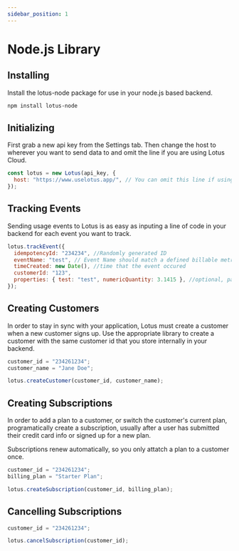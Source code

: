 ```yaml
---
sidebar_position: 1
---
```


# Node.js Library

## Installing

Install the lotus-node package for use in your node.js based backend.

```bash npm2yarn
npm install lotus-node
```

## Initializing

First grab a new api key from the Settings tab. Then change the host to wherever you want to send data to and omit the line if you are using Lotus Cloud.

```jsx
const lotus = new Lotus(api_key, {
  host: "https://www.uselotus.app/", // You can omit this line if using Lotus Cloud
});
```

## Tracking Events

Sending usage events to Lotus is as easy as inputing a line of code in your backend for each event you want to track.

```jsx
lotus.trackEvent({
  idempotencyId: "234234", //Randomly generated ID
  eventName: "test", // Event Name should match a defined billable metric
  timeCreated: new Date(), //time that the event occured
  customerId: "123",
  properties: { test: "test", numericQuantity: 3.1415 }, //optional, pass in any additional properties you want to aggregate or measure
});
```

## Creating Customers

In order to stay in sync with your application, Lotus must create a customer when a new customer signs up. Use the appropriate library to create a customer with the same customer id that you store internally in your backend.

```jsx title="Create Customer"
customer_id = "234261234";
customer_name = "Jane Doe";

lotus.createCustomer(customer_id, customer_name);
```

## Creating Subscriptions

In order to add a plan to a customer, or switch the customer's current plan, programatically create a subscription, usually after a user has submitted their credit card info or signed up for a new plan.

Subscriptions renew automatically, so you only attatch a plan to a customer once.

```jsx title="Create Subscription"
customer_id = "234261234";
billing_plan = "Starter Plan";

lotus.createSubscription(customer_id, billing_plan);
```

## Cancelling Subscriptions

```jsx title="Cancel Subscription"
customer_id = "234261234";

lotus.cancelSubscription(customer_id);
```

